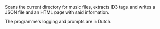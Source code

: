 Scans the current directory for music files, extracts ID3 tags, and writes a JSON file and an HTML page with said information.

The programme's logging and prompts are in Dutch.